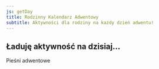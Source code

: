 ```yaml
---
js: getDay
title: Rodzinny Kalendarz Adwentowy
subtitle: Aktywności dla rodziny na każdy dzień adwentu!
---
```


<h2>Ładuję aktywność na dzisiaj…</h2>

Pieśni adwentowe